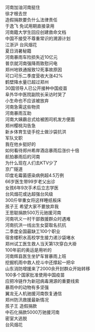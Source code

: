河南加油河南挺住  
徐才根去世  
造假捐款要负什么法律责任  
于逸飞 免试用期直接录用  
河南籍大学生回应创建救命文档  
中国不接受不尊重常识的溯源计划  
江浙沪 台风烟花  
夏日消暑秘籍  
河南暴雨车险损失近10亿元  
普京就河南强降雨致慰问电  
郑州地铁通报致12死事故原因  
可口可乐二季度营收大涨42%  
鹤壁降水量已超过郑州  
30国领导人已公开接种中国疫苗  
阜外华中医院副院长采访时哭了  
小生命也不应该被放弃  
河南急需这些物资  
河南暴雨互助  
河南大姨霸总式给被困司机发方便面  
郑州樱桃沟告急  
新乡体育生徒手挖土做沙袋抗洪  
军队文职  
我在他乡挺好的  
如何看待郑州希岸酒店暴雨后涨价十倍  
航拍暴雨后的河南  
为什么现在人们去KTV少了  
京广隧道  
印度毛霉菌感染病例超4.5万例  
66岁医生带99岁老父出诊  
女孩6年9次手术后立志学医  
台风烟花或达超强台风级  
300斤举重女将这样睡纸板床  
孩子王 希望大家不要放弃我  
王思聪捐款500万元驰援河南  
河南巩义一村干部救援群众时遇难  
河南抗洪一线出生女婴取名抗抗  
二季度全国最缺工100个职业  
宿舍楼积水高校学生接力递沙袋堵水  
郑州试工医生救人当天第1次穿白大褂  
100年前的奥运是用听的  
河南辉县医生坐铲车冒暴雨上班  
挖掘机雨中救人挖斗中还撑起一把伞  
山东消防增援来了2000余开封群众开始转移  
100多个国家批准使用中国疫苗  
应把冷链作为新冠病毒溯源的重要线索  
暴雨中的动物有多坚强  
翼龙无人机驰援河南恢复通信  
郑州防汛救援最新情况  
孩子王 造假捐款  
中石化捐款5000万驰援河南  
密室大逃脱  
台风烟花  
